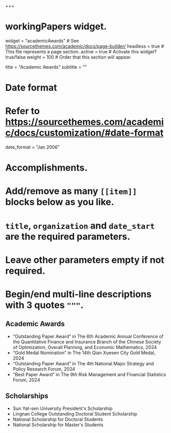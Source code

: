 +++
# workingPapers widget.
widget = "academicAwards"  # See https://sourcethemes.com/academic/docs/page-builder/
headless = true  # This file represents a page section.
active = true  # Activate this widget? true/false
weight = 100  # Order that this section will appear.

title = "Academic Awards"
subtitle = ""

# Date format
#   Refer to https://sourcethemes.com/academic/docs/customization/#date-format
date_format = "Jan 2006"

# Accomplishments.
#   Add/remove as many `[[item]]` blocks below as you like.
#   `title`, `organization` and `date_start` are the required parameters.
#   Leave other parameters empty if not required.
#   Begin/end multi-line descriptions with 3 quotes `"""`.

<h2>Academic Awards</h2>
<ul>
  <li>“Outstanding Paper Award” in The 6th Academic Annual Conference of the Quantitative Finance and Insurance Branch of the Chinese Society of Optimization, Overall Planning, and Economic Mathematics, 2024</li>
  
  <li>“Gold Medal Nomination” in The 14th Qian Xuesen City Gold Medal, 2024</li>
  
  <li>“Outstanding Paper Award” in The 4th National Major Strategy and Policy Research Forum, 2024</li>
  
  <li>“Best Paper Award” in The 9th Risk Management and Financial Statistics Forum, 2024</li>
</ul>

<h2>Scholarships</h2>
<ul>
  <li>Sun Yat-sen University President's Scholarship</li>
  
  <li>Lingnan College Outstanding Doctoral Student Scholarship</li>
  
  <li>National Scholarship for Doctoral Students</li>
  
  <li>National Scholarship for Master's Students</li>
</ul>

